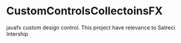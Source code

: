 # CustomControlsCollectoinsFX
javafx custom design control. This project have relevance to Satreci Intership
